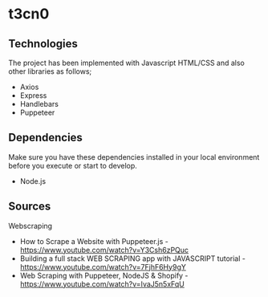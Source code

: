 # t3cn0

## Technologies
The project has been implemented with Javascript HTML/CSS and also other libraries as follows; 
 * Axios
 * Express
 * Handlebars
 * Puppeteer
 
 ## Dependencies
 Make sure you have these dependencies installed in your local environment before you execute or start to develop.
 * Node.js
 
 ## Sources
 Webscraping
 * How to Scrape a Website with Puppeteer.js - https://www.youtube.com/watch?v=Y3Csh6zPQuc
 * Building a full stack WEB SCRAPING app with JAVASCRIPT tutorial - https://www.youtube.com/watch?v=7FjhF6Hy9gY
 * Web Scraping with Puppeteer, NodeJS & Shopify - https://www.youtube.com/watch?v=IvaJ5n5xFqU
 